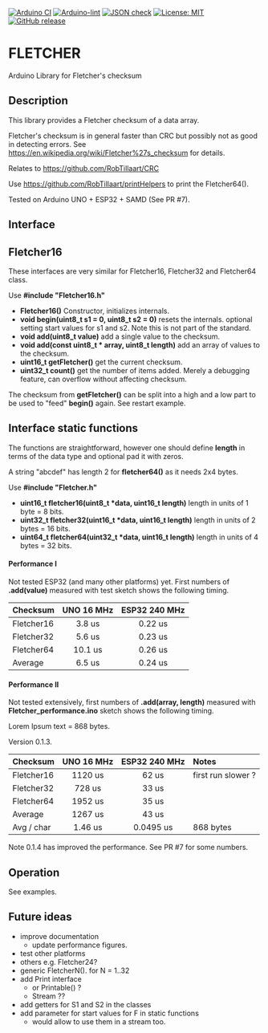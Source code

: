 
[![Arduino CI](https://github.com/RobTillaart/FLETCHER/workflows/Arduino%20CI/badge.svg)](https://github.com/marketplace/actions/arduino_ci)
[![Arduino-lint](https://github.com/RobTillaart/FLETCHER/actions/workflows/arduino-lint.yml/badge.svg)](https://github.com/RobTillaart/FLETCHER/actions/workflows/arduino-lint.yml)
[![JSON check](https://github.com/RobTillaart/FLETCHER/actions/workflows/jsoncheck.yml/badge.svg)](https://github.com/RobTillaart/FLETCHER/actions/workflows/jsoncheck.yml)
[![License: MIT](https://img.shields.io/badge/license-MIT-green.svg)](https://github.com/RobTillaart/FLETCHER/blob/master/LICENSE)
[![GitHub release](https://img.shields.io/github/release/RobTillaart/FLETCHER.svg?maxAge=3600)](https://github.com/RobTillaart/FLETCHER/releases)


# FLETCHER

Arduino Library for Fletcher's checksum


## Description

This library provides a Fletcher checksum of a data array.

Fletcher's checksum is in general faster than CRC but possibly not as 
good in detecting errors.
See https://en.wikipedia.org/wiki/Fletcher%27s_checksum for details.

Relates to https://github.com/RobTillaart/CRC

Use https://github.com/RobTillaart/printHelpers to print the Fletcher64().

Tested on Arduino UNO + ESP32 + SAMD (See PR #7).


## Interface


## Fletcher16

These interfaces are very similar for Fletcher16, Fletcher32 and Fletcher64 class.

Use **\#include "Fletcher16.h"**

- **Fletcher16()** Constructor, initializes internals.
- **void begin(uint8_t s1 = 0, uint8_t s2 = 0)** resets the internals.
optional setting start values for s1 and s2. Note this is not part of the standard.
- **void add(uint8_t value)** add a single value to the checksum.
- **void add(const uint8_t \* array, uint8_t length)** add an array of values to the checksum.
- **uint16_t getFletcher()** get the current checksum.
- **uint32_t count()** get the number of items added. Merely a debugging feature, can overflow without affecting checksum.

The checksum from **getFletcher()** can be split into a high and a low part 
to be used to "feed" **begin()** again. See restart example.


## Interface static functions

The functions are straightforward, however one should define **length**
in terms of the data type and optional pad it with zeros.

A string "abcdef" has length 2 for **fletcher64()** as it needs 2x4 bytes.

Use **\#include "Fletcher.h"**

- **uint16_t fletcher16(uint8_t \*data, uint16_t length)** length in units of 1 byte = 8 bits.
- **uint32_t fletcher32(uint16_t \*data, uint16_t length)** length in units of 2 bytes = 16 bits.
- **uint64_t fletcher64(uint32_t \*data, uint16_t length)** length in units of 4 bytes = 32 bits.


#### Performance I

Not tested ESP32 (and many other platforms) yet.
First numbers of **.add(value)** measured with test sketch shows the following timing.

| Checksum    |  UNO 16 MHz | ESP32 240 MHz |
|:------------|:-----------:|:-------------:|
| Fletcher16  |     3.8 us  |    0.22 us    |
| Fletcher32  |     5.6 us  |    0.23 us    |
| Fletcher64  |    10.1 us  |    0.26 us    |
| Average     |     6.5 us  |    0.24 us    |


#### Performance II

Not tested extensively, first numbers of **.add(array, length)**
measured with **Fletcher_performance.ino** sketch shows the following timing.

Lorem Ipsum text = 868 bytes.

Version 0.1.3. 

| Checksum    |  UNO 16 MHz | ESP32 240 MHz | Notes              |
|:------------|:-----------:|:-------------:|:-------------------|
| Fletcher16  |    1120 us  |     62 us     | first run slower ? |
| Fletcher32  |     728 us  |     33 us     |                    |
| Fletcher64  |    1952 us  |     35 us     |                    |
| Average     |    1267 us  |     43 us     |                    |
| Avg / char  |    1.46 us  |   0.0495 us   | 868 bytes          |


Note 0.1.4 has improved the performance. See PR #7 for some numbers.


## Operation

See examples.


## Future ideas

- improve documentation
  - update performance figures.
- test other platforms
- others e.g. Fletcher24?
- generic FletcherN(). for N = 1..32
- add Print interface
  - or Printable() ?
  - Stream ??
- add getters for S1 and S2 in the classes
- add parameter for start values for F in static functions
  - would allow to use them in a stream too.



